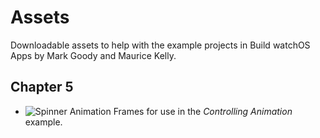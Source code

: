 # Assets

Downloadable assets to help with the example projects in Build watchOS Apps by Mark Goody and Maurice Kelly.


## Chapter 5

* ![Spinner Animation Frames]() for use in the *Controlling Animation* example.